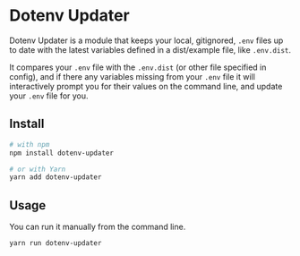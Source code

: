 # Dotenv Updater

Dotenv Updater is a module that keeps your local, gitignored, `.env` files up to date with the latest 
variables defined in a dist/example file, like `.env.dist`.

It compares your `.env` file with the `.env.dist` (or other file specified in config), and if there any
variables missing from your `.env` file it will interactively prompt you for their values on the command
line, and update your `.env` file for you.

## Install

```bash
# with npm
npm install dotenv-updater

# or with Yarn
yarn add dotenv-updater
```

## Usage

You can run it manually from the command line.

```bash
yarn run dotenv-updater
``` 
